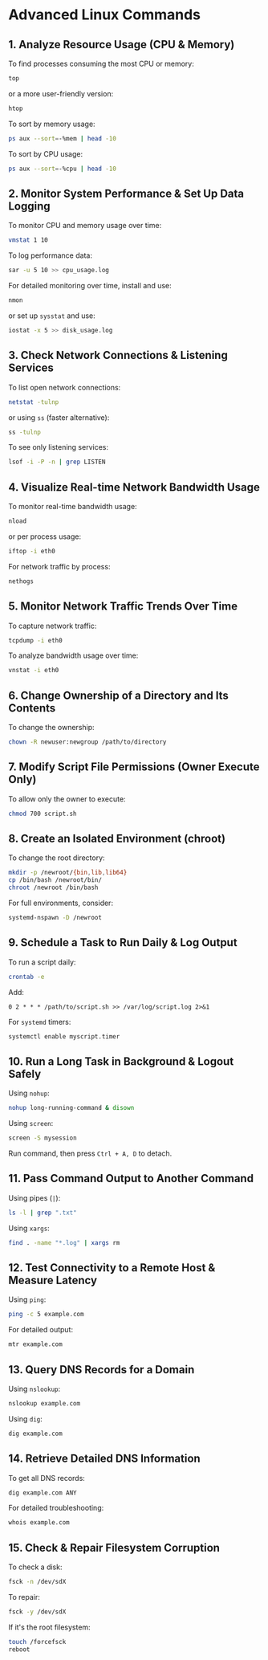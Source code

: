 # Advanced Linux Commands

## 1. Analyze Resource Usage (CPU & Memory)
To find processes consuming the most CPU or memory:
```bash
top
```
or a more user-friendly version:
```bash
htop
```
To sort by memory usage:
```bash
ps aux --sort=-%mem | head -10
```
To sort by CPU usage:
```bash
ps aux --sort=-%cpu | head -10
```

## 2. Monitor System Performance & Set Up Data Logging
To monitor CPU and memory usage over time:
```bash
vmstat 1 10
```
To log performance data:
```bash
sar -u 5 10 >> cpu_usage.log
```
For detailed monitoring over time, install and use:
```bash
nmon
```
or set up `sysstat` and use:
```bash
iostat -x 5 >> disk_usage.log
```

## 3. Check Network Connections & Listening Services
To list open network connections:
```bash
netstat -tulnp
```
or using `ss` (faster alternative):
```bash
ss -tulnp
```
To see only listening services:
```bash
lsof -i -P -n | grep LISTEN
```

## 4. Visualize Real-time Network Bandwidth Usage
To monitor real-time bandwidth usage:
```bash
nload
```
or per process usage:
```bash
iftop -i eth0
```
For network traffic by process:
```bash
nethogs
```

## 5. Monitor Network Traffic Trends Over Time
To capture network traffic:
```bash
tcpdump -i eth0
```
To analyze bandwidth usage over time:
```bash
vnstat -i eth0
```

## 6. Change Ownership of a Directory and Its Contents
To change the ownership:
```bash
chown -R newuser:newgroup /path/to/directory
```

## 7. Modify Script File Permissions (Owner Execute Only)
To allow only the owner to execute:
```bash
chmod 700 script.sh
```

## 8. Create an Isolated Environment (chroot)
To change the root directory:
```bash
mkdir -p /newroot/{bin,lib,lib64}
cp /bin/bash /newroot/bin/
chroot /newroot /bin/bash
```
For full environments, consider:
```bash
systemd-nspawn -D /newroot
```

## 9. Schedule a Task to Run Daily & Log Output
To run a script daily:
```bash
crontab -e
```
Add:
```
0 2 * * * /path/to/script.sh >> /var/log/script.log 2>&1
```
For `systemd` timers:
```bash
systemctl enable myscript.timer
```

## 10. Run a Long Task in Background & Logout Safely
Using `nohup`:
```bash
nohup long-running-command & disown
```
Using `screen`:
```bash
screen -S mysession
```
Run command, then press `Ctrl + A, D` to detach.

## 11. Pass Command Output to Another Command
Using pipes (`|`):
```bash
ls -l | grep ".txt"
```
Using `xargs`:
```bash
find . -name "*.log" | xargs rm
```

## 12. Test Connectivity to a Remote Host & Measure Latency
Using `ping`:
```bash
ping -c 5 example.com
```
For detailed output:
```bash
mtr example.com
```

## 13. Query DNS Records for a Domain
Using `nslookup`:
```bash
nslookup example.com
```
Using `dig`:
```bash
dig example.com
```

## 14. Retrieve Detailed DNS Information
To get all DNS records:
```bash
dig example.com ANY
```
For detailed troubleshooting:
```bash
whois example.com
```

## 15. Check & Repair Filesystem Corruption
To check a disk:
```bash
fsck -n /dev/sdX
```
To repair:
```bash
fsck -y /dev/sdX
```
If it's the root filesystem:
```bash
touch /forcefsck
reboot
